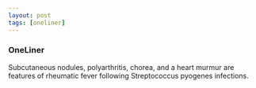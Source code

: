 ```yaml
---
layout: post
tags: [oneliner]
---
```



### OneLiner

Subcutaneous nodules, polyarthritis, chorea, and a heart murmur are features of rheumatic fever following Streptococcus pyogenes infections.
